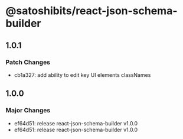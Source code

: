 # @satoshibits/react-json-schema-builder

## 1.0.1

### Patch Changes

- cb1a327: add ability to edit key UI elements classNames

## 1.0.0

### Major Changes

- ef64d51: release react-json-schema-builder v1.0.0
- ef64d51: release react-json-schema-builder v1.0.0
